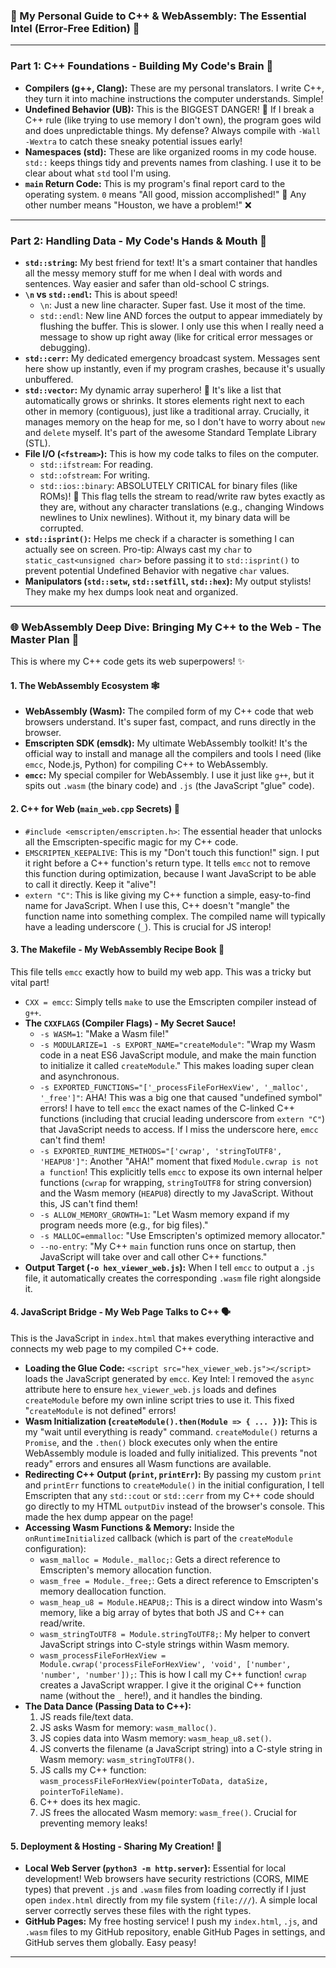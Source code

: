 ### 🧠 My Personal Guide to C++ & WebAssembly: The Essential Intel (Error-Free Edition) 🚀

---

### Part 1: C++ Foundations - Building My Code's Brain 🧱

* **Compilers (g++, Clang):** These are my personal translators. I write C++, they turn it into machine instructions the computer understands. Simple!
* **Undefined Behavior (UB):** This is the BIGGEST DANGER! 👻 If I break a C++ rule (like trying to use memory I don't own), the program goes wild and does unpredictable things. My defense? Always compile with `-Wall -Wextra` to catch these sneaky potential issues early!
* **Namespaces (std):** These are like organized rooms in my code house. `std::` keeps things tidy and prevents names from clashing. I use it to be clear about what `std` tool I'm using.
* **`main` Return Code:** This is my program's final report card to the operating system. `0` means "All good, mission accomplished!" 🎉 Any other number means "Houston, we have a problem!" ❌

---

### Part 2: Handling Data - My Code's Hands & Mouth 📝

* **`std::string`:** My best friend for text! It's a smart container that handles all the messy memory stuff for me when I deal with words and sentences. Way easier and safer than old-school C strings.
* **`\n` vs `std::endl`:** This is about speed!
    * `\n`: Just a new line character. Super fast. Use it most of the time.
    * `std::endl`: New line AND forces the output to appear immediately by flushing the buffer. This is slower. I only use this when I really need a message to show up right away (like for critical error messages or debugging).
* **`std::cerr`:** My dedicated emergency broadcast system. Messages sent here show up instantly, even if my program crashes, because it's usually unbuffered.
* **`std::vector`:** My dynamic array superhero! 💪 It's like a list that automatically grows or shrinks. It stores elements right next to each other in memory (contiguous), just like a traditional array. Crucially, it manages memory on the heap for me, so I don't have to worry about `new` and `delete` myself. It's part of the awesome Standard Template Library (STL).
* **File I/O (`<fstream>`):** This is how my code talks to files on the computer.
    * `std::ifstream`: For reading.
    * `std::ofstream`: For writing.
    * `std::ios::binary`: ABSOLUTELY CRITICAL for binary files (like ROMs)! 🤫 This flag tells the stream to read/write raw bytes exactly as they are, without any character translations (e.g., changing Windows newlines to Unix newlines). Without it, my binary data will be corrupted.
* **`std::isprint()`:** Helps me check if a character is something I can actually see on screen. Pro-tip: Always cast my `char` to `static_cast<unsigned char>` before passing it to `std::isprint()` to prevent potential Undefined Behavior with negative `char` values.
* **Manipulators (`std::setw`, `std::setfill`, `std::hex`):** My output stylists! They make my hex dumps look neat and organized.

---

### 🌐 WebAssembly Deep Dive: Bringing My C++ to the Web - The Master Plan 🚀

This is where my C++ code gets its web superpowers! ✨

#### 1. The WebAssembly Ecosystem 🕸️

* **WebAssembly (Wasm):** The compiled form of my C++ code that web browsers understand. It's super fast, compact, and runs directly in the browser.
* **Emscripten SDK (emsdk):** My ultimate WebAssembly toolkit! It's the official way to install and manage all the compilers and tools I need (like `emcc`, Node.js, Python) for compiling C++ to WebAssembly.
* **`emcc`:** My special compiler for WebAssembly. I use it just like `g++`, but it spits out `.wasm` (the binary code) and `.js` (the JavaScript "glue" code).

#### 2. C++ for Web (`main_web.cpp` Secrets) 🤫

* `#include <emscripten/emscripten.h>`: The essential header that unlocks all the Emscripten-specific magic for my C++ code.
* `EMSCRIPTEN_KEEPALIVE`: This is my "Don't touch this function!" sign. I put it right before a C++ function's return type. It tells `emcc` not to remove this function during optimization, because I want JavaScript to be able to call it directly. Keep it "alive"!
* `extern "C"`: This is like giving my C++ function a simple, easy-to-find name for JavaScript. When I use this, C++ doesn't "mangle" the function name into something complex. The compiled name will typically have a leading underscore (`_`). This is crucial for JS interop!

#### 3. The Makefile - My WebAssembly Recipe Book 📜

This file tells `emcc` exactly how to build my web app. This was a tricky but vital part!

* `CXX = emcc`: Simply tells `make` to use the Emscripten compiler instead of `g++`.
* **The `CXXFLAGS` (Compiler Flags) - My Secret Sauce!**
    * `-s WASM=1`: "Make a Wasm file!"
    * `-s MODULARIZE=1 -s EXPORT_NAME="createModule"`: "Wrap my Wasm code in a neat ES6 JavaScript module, and make the main function to initialize it called `createModule`." This makes loading super clean and asynchronous.
    * `-s EXPORTED_FUNCTIONS="['_processFileForHexView', '_malloc', '_free']"`: AHA! This was a big one that caused "undefined symbol" errors! I have to tell `emcc` the exact names of the C-linked C++ functions (including that crucial leading underscore from `extern "C"`) that JavaScript needs to access. If I miss the underscore here, `emcc` can't find them!
    * `-s EXPORTED_RUNTIME_METHODS="['cwrap', 'stringToUTF8', 'HEAPU8']"`: Another "AHA!" moment that fixed `Module.cwrap is not a function`! This explicitly tells `emcc` to expose its own internal helper functions (`cwrap` for wrapping, `stringToUTF8` for string conversion) and the Wasm memory (`HEAPU8`) directly to my JavaScript. Without this, JS can't find them!
    * `-s ALLOW_MEMORY_GROWTH=1`: "Let Wasm memory expand if my program needs more (e.g., for big files)."
    * `-s MALLOC=emmalloc`: "Use Emscripten's optimized memory allocator."
    * `--no-entry`: "My C++ `main` function runs once on startup, then JavaScript will take over and call other C++ functions."
* **Output Target (`-o hex_viewer_web.js`):** When I tell `emcc` to output a `.js` file, it automatically creates the corresponding `.wasm` file right alongside it.

#### 4. JavaScript Bridge - My Web Page Talks to C++ 🗣️

This is the JavaScript in `index.html` that makes everything interactive and connects my web page to my compiled C++ code.

* **Loading the Glue Code:** `<script src="hex_viewer_web.js"></script>` loads the JavaScript generated by `emcc`. Key Intel: I removed the `async` attribute here to ensure `hex_viewer_web.js` loads and defines `createModule` before my own inline script tries to use it. This fixed "`createModule` is not defined" errors!
* **Wasm Initialization (`createModule().then(Module => { ... })`):** This is my "wait until everything is ready" command. `createModule()` returns a `Promise`, and the `.then()` block executes only when the entire WebAssembly module is loaded and fully initialized. This prevents "not ready" errors and ensures all Wasm functions are available.
* **Redirecting C++ Output (`print`, `printErr`):** By passing my custom `print` and `printErr` functions to `createModule()` in the initial configuration, I tell Emscripten that any `std::cout` or `std::cerr` from my C++ code should go directly to my HTML `outputDiv` instead of the browser's console. This made the hex dump appear on the page!
* **Accessing Wasm Functions & Memory:** Inside the `onRuntimeInitialized` callback (which is part of the `createModule` configuration):
    * `wasm_malloc = Module._malloc;`: Gets a direct reference to Emscripten's memory allocation function.
    * `wasm_free = Module._free;`: Gets a direct reference to Emscripten's memory deallocation function.
    * `wasm_heap_u8 = Module.HEAPU8;`: This is a direct window into Wasm's memory, like a big array of bytes that both JS and C++ can read/write.
    * `wasm_stringToUTF8 = Module.stringToUTF8;`: My helper to convert JavaScript strings into C-style strings within Wasm memory.
    * `wasm_processFileForHexView = Module.cwrap('processFileForHexView', 'void', ['number', 'number', 'number']);`: This is how I call my C++ function! `cwrap` creates a JavaScript wrapper. I give it the original C++ function name (without the `_` here!), and it handles the binding.
* **The Data Dance (Passing Data to C++):**
    1.  JS reads file/text data.
    2.  JS asks Wasm for memory: `wasm_malloc()`.
    3.  JS copies data into Wasm memory: `wasm_heap_u8.set()`.
    4.  JS converts the filename (a JavaScript string) into a C-style string in Wasm memory: `wasm_stringToUTF8()`.
    5.  JS calls my C++ function: `wasm_processFileForHexView(pointerToData, dataSize, pointerToFileName)`.
    6.  C++ does its hex magic.
    7.  JS frees the allocated Wasm memory: `wasm_free()`. Crucial for preventing memory leaks!

#### 5. Deployment & Hosting - Sharing My Creation! 🚀

* **Local Web Server (`python3 -m http.server`):** Essential for local development! Web browsers have security restrictions (CORS, MIME types) that prevent `.js` and `.wasm` files from loading correctly if I just open `index.html` directly from my file system (`file:///`). A simple local server correctly serves these files with the right types.
* **GitHub Pages:** My free hosting service! I push my `index.html`, `.js`, and `.wasm` files to my GitHub repository, enable GitHub Pages in settings, and GitHub serves them globally. Easy peasy!

---
